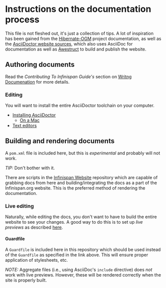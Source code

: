 # Instructions on the documentation process

This file is not fleshed out, it's just a collection of tips.
A lot of inspiration has been gained from the 
[Hibernate-OGM](https://github.com/hibernate/hibernate-ogm/tree/master/hibernate-ogm-documentation) 
project documentation, as well as the [AsciiDoctor website sources](https://github.com/asciidoctor/asciidoctor.org),
which also uses AsciiDoc for documentation as well as 
[Awestruct](http://www.awestruct.org) to build and publish
the website.

## Authoring documents
Read the _Contributing To Infinispan Guide's_ section on [Writng Documenation](http://www.infinispan.org/docs/5.3.x/contributing/contributing.html#_writing_documentation_and_faqs) for more details.

### Editing
You will want to install the entire AsciiDoctor toolchain on your computer.
* [Installing AsciiDoctor](http://asciidoctor.org/docs/install-toolchain/#installing-or-updating-asciidoctor)
  * [On a Mac](http://asciidoctor.org/docs/install-asciidoctor-macosx/)
* [Text editors](http://asciidoctor.org/docs/install-toolchain/#text-editors-and-syntax-highlighting)

## Building and rendering documents
A `pom.xml` file is included here, but this is _*experimental*_ and probably will
not work.

*TIP:* Don't bother with it.

There are scripts in the 
[Infinispan Website](https://github.com/infinispan/infinispan.github.io) repository
which are capable of grabbing docs from here and building/integrating the docs as a
part of the Infinispan.org website.
This is the preferred method of rendering the documentation.

### Live editing
Naturally, while editing the docs, you don't want to have to build the entire website to see your changes.
A good way to do this is to set up _live previews_ as described
[here](http://asciidoctor.org/docs/editing-asciidoc-with-live-preview/).

#### Guardfile
A `Guardfile` is included here in this repository which should be used instead of the `Guardfile` as specified in the link above.
This will ensure proper application of stylesheets, etc.

*NOTE:* Aggregate files (i.e., using AsciiDoc's `include` directive) does _not_ work with live previews.
However, these will be rendered correctly when the site is properly built.
